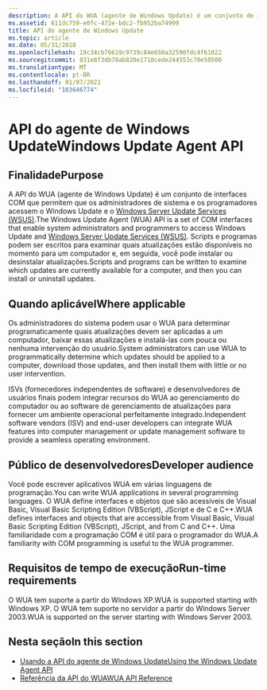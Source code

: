 ```yaml
---
description: A API do WUA (agente de Windows Update) é um conjunto de interfaces COM que permitem que os administradores de sistema e os programadores acessem o Windows Update e o Windows Server Update Services (WSUS).
ms.assetid: 611dc759-e0fc-472e-bdc2-fb952ba74999
title: API do agente de Windows Update
ms.topic: article
ms.date: 05/31/2018
ms.openlocfilehash: 19c34cb76619c9739c84e650a32590fdc4f61022
ms.sourcegitcommit: 831e8f3db78ab820e1710cede244553c70e50500
ms.translationtype: MT
ms.contentlocale: pt-BR
ms.lasthandoff: 01/07/2021
ms.locfileid: "103646774"
---
```

# <a name="windows-update-agent-api"></a><span data-ttu-id="2424e-103">API do agente de Windows Update</span><span class="sxs-lookup"><span data-stu-id="2424e-103">Windows Update Agent API</span></span>

## <a name="purpose"></a><span data-ttu-id="2424e-104">Finalidade</span><span class="sxs-lookup"><span data-stu-id="2424e-104">Purpose</span></span>

<span data-ttu-id="2424e-105">A API do WUA (agente de Windows Update) é um conjunto de interfaces COM que permitem que os administradores de sistema e os programadores acessem o Windows Update e o [Windows Server Update Services (WSUS)](/previous-versions/windows/desktop/ms744624(v=vs.85)).</span><span class="sxs-lookup"><span data-stu-id="2424e-105">The Windows Update Agent (WUA) API is a set of COM interfaces that enable system administrators and programmers to access Windows Update and [Windows Server Update Services (WSUS)](/previous-versions/windows/desktop/ms744624(v=vs.85)).</span></span> <span data-ttu-id="2424e-106">Scripts e programas podem ser escritos para examinar quais atualizações estão disponíveis no momento para um computador e, em seguida, você pode instalar ou desinstalar atualizações.</span><span class="sxs-lookup"><span data-stu-id="2424e-106">Scripts and programs can be written to examine which updates are currently available for a computer, and then you can install or uninstall updates.</span></span>

## <a name="where-applicable"></a><span data-ttu-id="2424e-107">Quando aplicável</span><span class="sxs-lookup"><span data-stu-id="2424e-107">Where applicable</span></span>

<span data-ttu-id="2424e-108">Os administradores do sistema podem usar o WUA para determinar programaticamente quais atualizações devem ser aplicadas a um computador, baixar essas atualizações e instalá-las com pouca ou nenhuma intervenção do usuário.</span><span class="sxs-lookup"><span data-stu-id="2424e-108">System administrators can use WUA to programmatically determine which updates should be applied to a computer, download those updates, and then install them with little or no user intervention.</span></span>

<span data-ttu-id="2424e-109">ISVs (fornecedores independentes de software) e desenvolvedores de usuários finais podem integrar recursos do WUA ao gerenciamento do computador ou ao software de gerenciamento de atualizações para fornecer um ambiente operacional perfeitamente integrado.</span><span class="sxs-lookup"><span data-stu-id="2424e-109">Independent software vendors (ISV) and end-user developers can integrate WUA features into computer management or update management software to provide a seamless operating environment.</span></span>

## <a name="developer-audience"></a><span data-ttu-id="2424e-110">Público de desenvolvedores</span><span class="sxs-lookup"><span data-stu-id="2424e-110">Developer audience</span></span>

<span data-ttu-id="2424e-111">Você pode escrever aplicativos WUA em várias linguagens de programação.</span><span class="sxs-lookup"><span data-stu-id="2424e-111">You can write WUA applications in several programming languages.</span></span> <span data-ttu-id="2424e-112">O WUA define interfaces e objetos que são acessíveis de Visual Basic, Visual Basic Scripting Edition (VBScript), JScript e de C e C++.</span><span class="sxs-lookup"><span data-stu-id="2424e-112">WUA defines interfaces and objects that are accessible from Visual Basic, Visual Basic Scripting Edition (VBScript), JScript, and from C and C++.</span></span> <span data-ttu-id="2424e-113">Uma familiaridade com a programação COM é útil para o programador do WUA.</span><span class="sxs-lookup"><span data-stu-id="2424e-113">A familiarity with COM programming is useful to the WUA programmer.</span></span>

## <a name="run-time-requirements"></a><span data-ttu-id="2424e-114">Requisitos de tempo de execução</span><span class="sxs-lookup"><span data-stu-id="2424e-114">Run-time requirements</span></span>

<span data-ttu-id="2424e-115">O WUA tem suporte a partir do Windows XP.</span><span class="sxs-lookup"><span data-stu-id="2424e-115">WUA is supported starting with Windows XP.</span></span> <span data-ttu-id="2424e-116">O WUA tem suporte no servidor a partir do Windows Server 2003.</span><span class="sxs-lookup"><span data-stu-id="2424e-116">WUA is supported on the server starting with Windows Server 2003.</span></span>

## <a name="in-this-section"></a><span data-ttu-id="2424e-117">Nesta seção</span><span class="sxs-lookup"><span data-stu-id="2424e-117">In this section</span></span>

-   [<span data-ttu-id="2424e-118">Usando a API do agente de Windows Update</span><span class="sxs-lookup"><span data-stu-id="2424e-118">Using the Windows Update Agent API</span></span>](using-the-windows-update-agent-api.md)
-   [<span data-ttu-id="2424e-119">Referência da API do WUA</span><span class="sxs-lookup"><span data-stu-id="2424e-119">WUA API Reference</span></span>](windows-update-agent--wua--api-reference.md)

 

 
